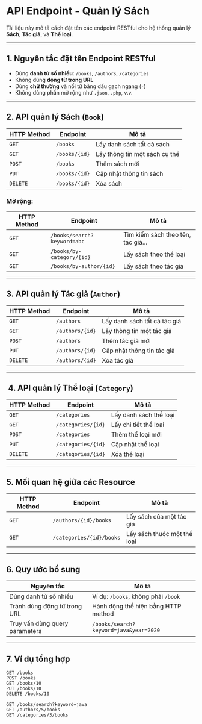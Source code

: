 # API Endpoint - Quản lý Sách

Tài liệu này mô tả cách đặt tên các endpoint RESTful cho hệ thống quản lý **Sách**, **Tác giả**, và **Thể loại**.

---

## 1. Nguyên tắc đặt tên Endpoint RESTful

- Dùng **danh từ số nhiều**: `/books`, `/authors`, `/categories`
- Không dùng **động từ trong URL**
- Dùng **chữ thường** và nối từ bằng dấu gạch ngang (`-`)
- Không dùng phần mở rộng như `.json`, `.php`, v.v.

---

## 2. API quản lý Sách (`Book`)

| HTTP Method | Endpoint              | Mô tả                                |
|-------------|------------------------|---------------------------------------|
| `GET`       | `/books`              | Lấy danh sách tất cả sách             |
| `GET`       | `/books/{id}`         | Lấy thông tin một sách cụ thể         |
| `POST`      | `/books`              | Thêm sách mới                         |
| `PUT`       | `/books/{id}`         | Cập nhật thông tin sách               |
| `DELETE`    | `/books/{id}`         | Xóa sách                              |

### Mở rộng:
| HTTP Method | Endpoint                        | Mô tả                                  |
|-------------|----------------------------------|-----------------------------------------|
| `GET`       | `/books/search?keyword=abc`     | Tìm kiếm sách theo tên, tác giả...      |
| `GET`       | `/books/by-category/{id}`       | Lấy sách theo thể loại                  |
| `GET`       | `/books/by-author/{id}`         | Lấy sách theo tác giả                   |

---

## 3. API quản lý Tác giả (`Author`)

| HTTP Method | Endpoint             | Mô tả                            |
|-------------|-----------------------|-----------------------------------|
| `GET`       | `/authors`           | Lấy danh sách tất cả tác giả     |
| `GET`       | `/authors/{id}`      | Lấy thông tin một tác giả        |
| `POST`      | `/authors`           | Thêm tác giả mới                 |
| `PUT`       | `/authors/{id}`      | Cập nhật thông tin tác giả       |
| `DELETE`    | `/authors/{id}`      | Xóa tác giả                      |

---

## ️ 4. API quản lý Thể loại (`Category`)

| HTTP Method | Endpoint               | Mô tả                              |
|-------------|-------------------------|-------------------------------------|
| `GET`       | `/categories`          | Lấy danh sách thể loại              |
| `GET`       | `/categories/{id}`     | Lấy chi tiết thể loại               |
| `POST`      | `/categories`          | Thêm thể loại mới                   |
| `PUT`       | `/categories/{id}`     | Cập nhật thể loại                   |
| `DELETE`    | `/categories/{id}`     | Xóa thể loại                        |

---

## 5. Mối quan hệ giữa các Resource

| HTTP Method | Endpoint                    | Mô tả                                |
|-------------|------------------------------|---------------------------------------|
| `GET`       | `/authors/{id}/books`       | Lấy sách của một tác giả              |
| `GET`       | `/categories/{id}/books`    | Lấy sách thuộc một thể loại           |

---

## 6. Quy ước bổ sung

| Nguyên tắc                                | Mô tả                                                      |
|-------------------------------------------|-------------------------------------------------------------|
| Dùng danh từ số nhiều                     | Ví dụ: `/books`, không phải `/book`                         |
| Tránh dùng động từ trong URL              | Hành động thể hiện bằng HTTP method                         |
| Truy vấn dùng query parameters            | `/books/search?keyword=java&year=2020`                      |

---

## 7. Ví dụ tổng hợp

```http
GET /books
POST /books
GET /books/10
PUT /books/10
DELETE /books/10

GET /books/search?keyword=java
GET /authors/5/books
GET /categories/3/books
